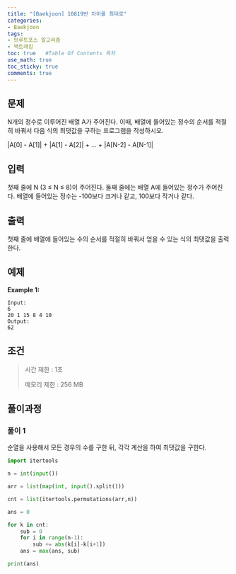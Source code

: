 ```yaml
---
title: "[Baekjoon] 10819번 차이를 최대로"
categories: 
- Baekjoon
tags:
- 브루트포스 알고리즘
- 백트래킹
toc: true   #Table Of Contents 목차 
use_math: true
toc_sticky: true
comments: true
---
```


## 문제

N개의 정수로 이루어진 배열 A가 주어진다. 이때, 배열에 들어있는 정수의 순서를 적절히 바꿔서 다음 식의 최댓값을 구하는 프로그램을 작성하시오.

|A[0] - A[1]| + |A[1] - A[2]| + ... + |A[N-2] - A[N-1]|

## 입력

첫째 줄에 N (3 ≤ N ≤ 8)이 주어진다. 둘째 줄에는 배열 A에 들어있는 정수가 주어진다. 배열에 들어있는 정수는 -100보다 크거나 같고, 100보다 작거나 같다.

## 출력

첫째 줄에 배열에 들어있는 수의 순서를 적절히 바꿔서 얻을 수 있는 식의 최댓값을 출력한다.

## 예제

**Example 1:**

```
Input: 
6
20 1 15 8 4 10
Output: 
62
```

## 조건

> 시간 제한 : 1초
>
> 메모리 제한 : 256 MB

## 풀이과정

### 풀이 1

순열을 사용해서 모든 경우의 수를 구한 뒤, 각각 계산을 하여 최댓값을 구한다.

```python
import itertools

n = int(input())

arr = list(map(int, input().split()))

cnt = list(itertools.permutations(arr,n))

ans = 0

for k in cnt:
    sub = 0
    for i in range(n-1):
        sub += abs(k[i]-k[i+1])
    ans = max(ans, sub)

print(ans)
```



